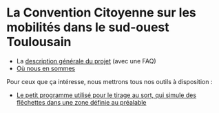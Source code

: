# La Convention Citoyenne sur les mobilités dans le sud-ouest Toulousain

- La [description générale du projet](generalitees.md) (avec une FAQ)
- [Où nous en sommes](suivi.md)

Pour ceux que ça intéresse, nous mettrons tous nos outils à disposition :
- [Le petit programme utilisé pour le tirage au sort, qui simule des flêchettes dans une zone définie au préalable](geotirage.ipynb)
